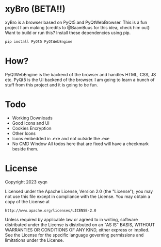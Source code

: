 # xyBro (BETA!!)
xyBro is a browser based on PyQt5 and PyQtWebBrowser.
This is a fun project I am making (credits to @BaamBuus for this idea, check him out)
Want to build or run this? Install these dependencies using pip.
```python
pip install PyQt5 PyQtWebEngine
```
# How?
PyQtWebEngine is the backend of the browser and handles HTML, CSS, JS etc. 
PyQt5 is the UI backend of the browser. I am going to learn a bunch of 
stuff from this project and it is going to be fun.
# Todo
- Working Downloads
- Good Icons and UI
- Cookies Encryption 
- Other Icons
- Icons embedded in .exe and not outside the .exe
- No CMD Window
All todos here that are fixed will have a checkmark beside them.
# License
Copyright 2023 xyqn

Licensed under the Apache License, Version 2.0 (the "License");
you may not use this file except in compliance with the License.
You may obtain a copy of the License at

    http://www.apache.org/licenses/LICENSE-2.0

Unless required by applicable law or agreed to in writing, software
distributed under the License is distributed on an "AS IS" BASIS,
WITHOUT WARRANTIES OR CONDITIONS OF ANY KIND, either express or implied.
See the License for the specific language governing permissions and
limitations under the License.
